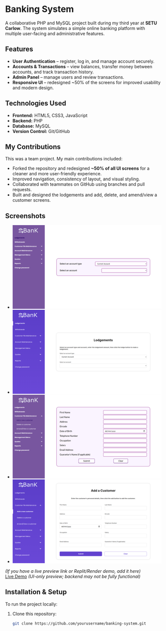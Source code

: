 # Banking System

A collaborative PHP and MySQL project built during my third year at **SETU Carlow**. The system simulates a simple online banking platform with multiple user-facing and administrative features.

## Features
- **User Authentication** – register, log in, and manage account securely.
- **Accounts & Transactions** – view balances, transfer money between accounts, and track transaction history.
- **Admin Panel** – manage users and review transactions.
- **Responsive UI** – redesigned ~50% of the screens for improved usability and modern design.

## Technologies Used
- **Frontend:** HTML5, CSS3, JavaScript
- **Backend:** PHP 
- **Database:** MySQL
- **Version Control:** Git/GitHub

## My Contributions
This was a team project. My main contributions included:
- Forked the repository and redesigned **~50% of all UI screens** for a cleaner and more user-friendly experience.
- Improved navigation, consistency of layout, and visual styling.
- Collaborated with teammates on GitHub using branches and pull requests.
- Built and designed the lodgements and add, delete, and amend/view a customer screens.

## Screenshots

- ![Lodgements page screenshot before redesign](images/Lodgements-Before.png)
- ![Lodgements page screenshot after redesign](images/Lodgements-After.png)
- ![Add a customer page screenshot before redesign](images/Add-Customer-Before.png)
- ![Add a customer page screenshot after redesign](images/Add-Customer-After.png)

*(If you have a live preview link or Replit/Render demo, add it here)*  
[Live Demo](https://your-live-demo-link.com) *(UI-only preview; backend may not be fully functional)*

## Installation & Setup
To run the project locally:
1. Clone this repository:
   ```bash
   git clone https://github.com/yourusername/banking-system.git

